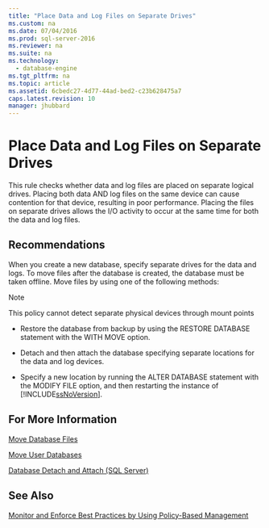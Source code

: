 ```yaml
---
title: "Place Data and Log Files on Separate Drives"
ms.custom: na
ms.date: 07/04/2016
ms.prod: sql-server-2016
ms.reviewer: na
ms.suite: na
ms.technology: 
  - database-engine
ms.tgt_pltfrm: na
ms.topic: article
ms.assetid: 6cbedc27-4d77-44ad-bed2-c23b628475a7
caps.latest.revision: 10
manager: jhubbard
---
```

# Place Data and Log Files on Separate Drives
This rule checks whether data and log files are placed on separate logical drives. Placing both data AND log files on the same device can cause contention for that device, resulting in poor performance. Placing the files on separate drives allows the I/O activity to occur at the same time for both the data and log files.  
  
## Recommendations  
 When you create a new database, specify separate drives for the data and logs. To move files after the database is created, the database must be taken offline. Move files by using one of the following methods:  
  
> [!NOTE]  
>  This policy cannot detect separate physical devices through mount points  
  
-   Restore the database from backup by using the RESTORE DATABASE statement with the WITH MOVE option.  
  
-   Detach and then attach the database specifying separate locations for the data and log devices.  
  
-   Specify a new location by running the ALTER DATABASE statement with the MODIFY FILE option, and then restarting the instance of [!INCLUDE[ssNoVersion](../../Topics/TopicNameContainA/includes/ssNoVersion_md.md)].  
  
## For More Information  
 [Move Database Files](../../Topics/TopicNameNotContainA/Move-Database-Files.md)  
  
 [Move User Databases](../../Topics/TopicNameNotContainA/Move-User-Databases.md)  
  
 [Database Detach and Attach (SQL Server)](../../Topics/TopicNameNotContainA/Database-Detach-and-Attach--SQL-Server-.md)  
  
## See Also  
 [Monitor and Enforce Best Practices by Using Policy-Based Management](../../Topics/TopicNameNotContainA/Monitor-and-Enforce-Best-Practices-by-Using-Policy-Based-Management.md)